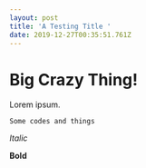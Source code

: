 ```yaml
---
layout: post
title: 'A Testing Title '
date: 2019-12-27T00:35:51.761Z
---
```

# Big Crazy Thing!

Lorem ipsum.



`Some codes and things`

*Italic*

**Bold**
